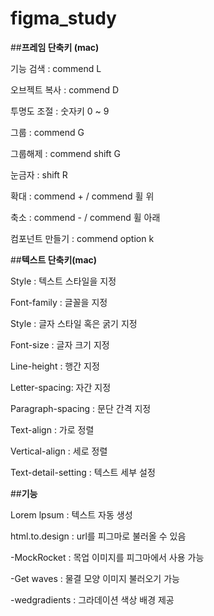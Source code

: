 # figma_study
##**프레임 단축키 (mac)**

기능 검색 : commend L

오브젝트 복사 : commend D

투명도 조절 : 숫자키 0 ~ 9

그룹 : commend G

그룹해제 : commend shift G

눈금자 : shift R

확대 : commend + / commend 휠 위

축소 : commend - / commend 휠 아래

컴포넌트 만들기 : commend option k

##**텍스트 단축키(mac)**

Style : 텍스트 스타일을 지정

Font-family : 글꼴을 지정

Style : 글자 스타일 혹은 굵기 지정

Font-size : 글자 크기 지정

Line-height : 행간 지정

Letter-spacing: 자간 지정

Paragraph-spacing : 문단 간격 지정

Text-align : 가로 정렬

Vertical-align : 세로 정렬

Text-detail-setting : 텍스트 세부 설정

##**기능**

Lorem lpsum : 텍스트 자동 생성

html.to.design : url를 피그마로 불러올 수 있음

-MockRocket : 목업 이미지를 피그마에서 사용 가능

-Get waves : 물결 모양 이미지 불러오기 가능

-wedgradients : 그라데이션 색상 배경 제공


